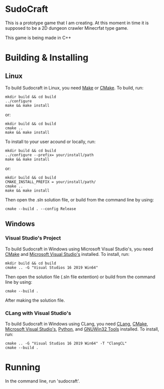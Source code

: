 # SudoCraft
This is a prototype game that I am creating.
At this moment in time it is supposed to be a 2D dungeon crawler Minecrfat type game.

This game is being made in C++

# Building & Installing
## Linux
To build Sudocraft in Linux, you need [Make](https://www.gnu.org/software/make/) or [CMake](https://cmake.org/download/). To build, run: 
```
mkdir build && cd build
../configure
make && make install
```
or:
```
mkdir build && cd build
cmake ..
make && make install
```
To install to your user acound or locally, run:
```
mkdir build && cd build
../configure --prefix= your/install/path
make && make install
```
or:
```
mkdir build && cd build
CMAKE_INSTALL_PREFIX = your/install/path/
cmake ..
make && make install
``` 
Then open the .sln solution file, or build from the command line by using:
```
cmake --build . --config Release
```

## Windows
### Visual Studio's Project
To build Sudocraft in Windows using Microsoft Visual Studio's, you need [CMake](https://cmake.org/download/) and [Microsoft Visual Studio's](https://visualstudio.microsoft.com/) installed. To install, run:
```
mkdir build && cd build
cmake .. -G "Visual Studios 16 2019 Win64"
```
Then open the solution file (.sln file extention) or build from the command line by using:
```
cmake --build .
```
After making the solution file.
### CLang with Visual Studio's
To build Sudocraft in Windows using CLang, you need [CLang](https://clang.llvm.org/get_started.html), [CMake](https://cmake.org/download/), [Microsoft Visual Studio's](https://visualstudio.microsoft.com/), [Python](https://www.python.org/download/), and [GNUWin32 Tools](http://getgnuwin32.sourceforge.net/) installed. To install, run:
```
cmake .. -G "Visual Studios 16 2019 Win64" -T "ClangCL"
cmake --build .
```
# Running
In the command line, run 'sudocraft'.
